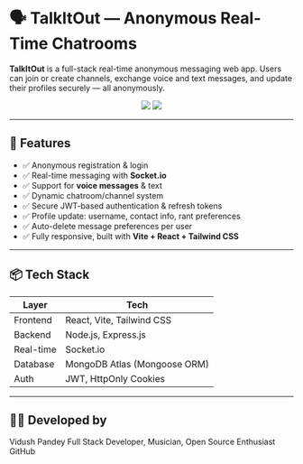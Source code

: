 # 🗣️ TalkItOut — Anonymous Real-Time Chatrooms

**TalkItOut** is a full-stack real-time anonymous messaging web app. Users can join or create channels, exchange voice and text messages, and update their profiles securely — all anonymously.

<div align="center">
  <img src="https://img.shields.io/badge/Stack-MERN-blue?style=for-the-badge" />
  <img src="https://img.shields.io/badge/Deployed%20on-Render-orange?style=for-the-badge" />
</div>

---


## 📸 Features

- ✅ Anonymous registration & login
- ✅ Real-time messaging with **Socket.io**
- ✅ Support for **voice messages** & text
- ✅ Dynamic chatroom/channel system
- ✅ Secure JWT-based authentication & refresh tokens
- ✅ Profile update: username, contact info, rant preferences
- ✅ Auto-delete message preferences per user
- ✅ Fully responsive, built with **Vite + React + Tailwind CSS**

---

## 📦 Tech Stack

| Layer        | Tech                          |
|--------------|-------------------------------|
| Frontend     | React, Vite, Tailwind CSS     |
| Backend      | Node.js, Express.js           |
| Real-time    | Socket.io                     |
| Database     | MongoDB Atlas (Mongoose ORM)  |
| Auth         | JWT, HttpOnly Cookies         |

---


## 👨‍💻 Developed by
Vidush Pandey
Full Stack Developer, Musician, Open Source Enthusiast
GitHub
